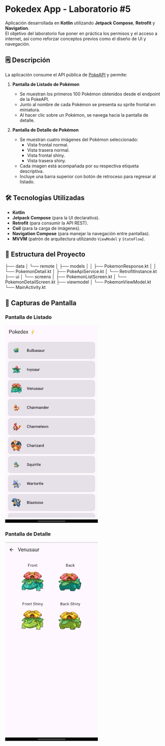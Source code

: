 # Pokedex App - Laboratorio #5
Aplicación desarrollada en **Kotlin** utilizando **Jetpack Compose**, **Retrofit** y **Navigation**.  
El objetivo del laboratorio fue poner en práctica los permisos y el acceso a internet, así como reforzar conceptos previos como el diseño de UI y navegación.

## 🗒️ Descripción

La aplicación consume el API pública de [PokeAPI](https://pokeapi.co/) y permite:

1. **Pantalla de Listado de Pokémon**  
   - Se muestran los primeros 100 Pokémon obtenidos desde el endpoint de la PokeAPI.  
   - Junto al nombre de cada Pokémon se presenta su sprite frontal en miniatura.  
   - Al hacer clic sobre un Pokémon, se navega hacia la pantalla de detalle.

2. **Pantalla de Detalle de Pokémon**  
   - Se muestran cuatro imágenes del Pokémon seleccionado:
     - Vista frontal normal.
     - Vista trasera normal.
     - Vista frontal shiny.
     - Vista trasera shiny.  
   - Cada imagen está acompañada por su respectiva etiqueta descriptiva.  
   - Incluye una barra superior con botón de retroceso para regresar al listado.


## 🛠️ Tecnologías Utilizadas

- **Kotlin**
- **Jetpack Compose** (para la UI declarativa).
- **Retrofit** (para consumir la API REST).
- **Coil** (para la carga de imágenes).
- **Navigation Compose** (para manejar la navegación entre pantallas).
- **MVVM** (patrón de arquitectura utilizando `ViewModel` y `StateFlow`).


## 📂 Estructura del Proyecto
├── data
│ └── remote
│ ├── models
│ │ ├── PokemonResponse.kt
│ │ └── PokemonDetail.kt
│ ├── PokeApiService.kt
│ └── RetrofitInstance.kt
├── ui
│ └── screens
│ ├── PokemonListScreen.kt
│ └── PokemonDetailScreen.kt
├── viewmodel
│ └── PokemonViewModel.kt
└── MainActivity.kt

## 📸 Capturas de Pantalla

### Pantalla de Listado
<img src="screenshots/list_screen.jpg" width="300"/>

### Pantalla de Detalle
<img src="screenshots/detail_screen.jpg" width="300"/>




